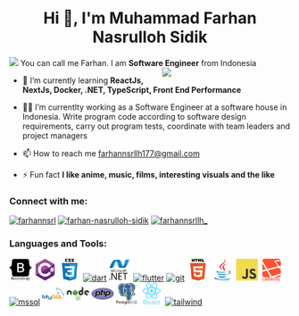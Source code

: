<h1 align="center">Hi 👋, I'm Muhammad Farhan Nasrulloh Sidik</h1>
<p align="left"><img src="https://media.tenor.com/uUme9PjQFeMAAAAi/quby-cute.gif" width="40"> You can call me Farhan. I am <b>Software Engineer</b> from Indonesia</h3>

<img align='right' src="https://media.tenor.com/NCRHhqkXrJYAAAAi/programmers-go-internet.gif" width="230">

- 🌱 I’m currently learning **ReactJs, NextJs, Docker, .NET, TypeScript, Front End Performance**

- 👨‍💻 I’m currentlty working as a Software Engineer at a software house in Indonesia. Write program code according to software design requirements, carry out program tests, coordinate with team leaders and project managers

- 📫 How to reach me farhannsrllh177@gmail.com

- ⚡ Fun fact **I like anime, music, films, interesting visuals and the like**

<h3 align="left">Connect with me:</h3>

[<img src="https://raw.githubusercontent.com/rahuldkjain/github-profile-readme-generator/master/src/images/icons/Social/twitter.svg" alt="farhannsrl" height="30" width="40">](https://twitter.com/farhannsrl)
[<img src="https://raw.githubusercontent.com/rahuldkjain/github-profile-readme-generator/master/src/images/icons/Social/linked-in-alt.svg" alt="farhan-nasrulloh-sidik" height="30" width="40">](https://linkedin.com/in/farhan-nasrulloh-sidik)
[<img src="https://raw.githubusercontent.com/rahuldkjain/github-profile-readme-generator/master/src/images/icons/Social/instagram.svg" alt="farhannsrllh_" height="30" width="40">](https://instagram.com/farhannsrllh_)

<h3 align="left">Languages and Tools:</h3>

[<img src="https://raw.githubusercontent.com/devicons/devicon/master/icons/bootstrap/bootstrap-plain-wordmark.svg" alt="bootstrap" height="40" width="40">](https://getbootstrap.com)
[<img src="https://raw.githubusercontent.com/devicons/devicon/master/icons/csharp/csharp-original.svg" alt="csharp" height="40" width="40">](https://www.w3schools.com/cs/)
[<img src="https://raw.githubusercontent.com/devicons/devicon/master/icons/css3/css3-original-wordmark.svg" alt="css3" height="40" width="40">](https://www.w3schools.com/css/)
[<img src="https://www.vectorlogo.zone/logos/dartlang/dartlang-icon.svg" alt="dart" height="40" width="40">](https://dart.dev)
[<img src="https://raw.githubusercontent.com/devicons/devicon/master/icons/dot-net/dot-net-original-wordmark.svg" alt="dotnet" height="40" width="40">](https://dotnet.microsoft.com/)
[<img src="https://www.vectorlogo.zone/logos/flutterio/flutterio-icon.svg" alt="flutter" height="40" width="40">](https://flutter.dev)
[<img src="https://www.vectorlogo.zone/logos/git-scm/git-scm-icon.svg" alt="git" height="40" width="40">](https://git-scm.com/)
[<img src="https://raw.githubusercontent.com/devicons/devicon/master/icons/html5/html5-original-wordmark.svg" alt="html5" height="40" width="40">](https://www.w3schools.com/html/default.asp)
[<img src="https://raw.githubusercontent.com/devicons/devicon/master/icons/java/java-original.svg" alt="java" height="40" width="40">](https://www.java.com)
[<img src="https://raw.githubusercontent.com/devicons/devicon/master/icons/javascript/javascript-original.svg" alt="javascript" height="40" width="40">](https://developer.mozilla.org/en-US/docs/Web/JavaScript)
[<img src="https://raw.githubusercontent.com/devicons/devicon/master/icons/laravel/laravel-plain-wordmark.svg" alt="laravel" height="40" width="40">](https://laravel.com/)
[<img src="https://www.svgrepo.com/show/303229/microsoft-sql-server-logo.svg" alt="mssql" height="40" width="40">](https://www.microsoft.com/en-us/sql-server)
[<img src="https://raw.githubusercontent.com/devicons/devicon/master/icons/mysql/mysql-original-wordmark.svg" alt="mysql" height="40" width="40">](https://www.mysql.com/)
[<img src="https://raw.githubusercontent.com/devicons/devicon/master/icons/nodejs/nodejs-original-wordmark.svg" alt="nodejs" height="40" width="40">](https://nodejs.org)
[<img src="https://raw.githubusercontent.com/devicons/devicon/master/icons/php/php-original.svg" alt="php" height="40" width="40">](https://www.php.net)
[<img src="https://raw.githubusercontent.com/devicons/devicon/master/icons/postgresql/postgresql-original-wordmark.svg" alt="postgresql" height="40" width="40">](https://www.postgresql.org)
[<img src="https://raw.githubusercontent.com/devicons/devicon/master/icons/react/react-original-wordmark.svg" alt="react" height="40" width="40">](https://react.dev/)
[<img src="https://www.vectorlogo.zone/logos/tailwindcss/tailwindcss-icon.svg" alt="tailwind" height="40" width="40">](https://tailwindcss.com/)
